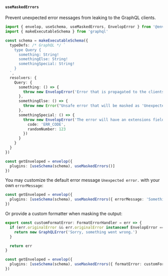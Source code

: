 #### `useMaskedErrors`

Prevent unexpected error messages from leaking to the GraphQL clients.

```ts
import { envelop, useSchema, useMaskedErrors, EnvelopError } from '@envelop/core'
import { makeExecutableSchema } from 'graphql'

const schema = makeExecutableSchema({
  typeDefs: /* GraphQL */ `
    type Query {
      something: String!
      somethingElse: String!
      somethingSpecial: String!
    }
  `,
  resolvers: {
    Query: {
      something: () => {
        throw new EnvelopError('Error that is propagated to the clients.')
      },
      somethingElse: () => {
        throw new Error("Unsafe error that will be masked as 'Unexpected Error.'.")
      },
      somethingSpecial: () => {
        throw new EnvelopError('The error will have an extensions field.', {
          code: 'ERR_CODE',
          randomNumber: 123
        })
      }
    }
  }
})

const getEnveloped = envelop({
  plugins: [useSchema(schema), useMaskedErrors()]
})
```

You may customize the default error message `Unexpected error.` with your own `errorMessage`:

```ts
const getEnveloped = envelop({
  plugins: [useSchema(schema), useMaskedErrors({ errorMessage: 'Something went wrong.' })]
})
```

Or provide a custom formatter when masking the output:

```ts
export const customFormatError: FormatErrorHandler = err => {
  if (err.originalError && err.originalError instanceof EnvelopError === false) {
    return new GraphQLError('Sorry, something went wrong.')
  }

  return err
}

const getEnveloped = envelop({
  plugins: [useSchema(schema), useMaskedErrors({ formatError: customFormatError })]
})
```
